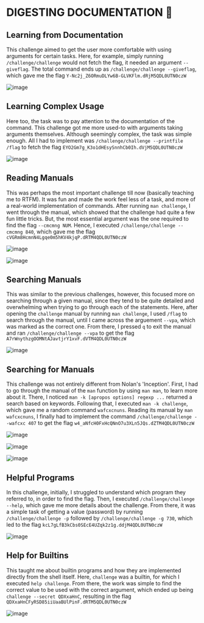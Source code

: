 # DIGESTING DOCUMENTATION 📄

## Learning from Documentation
This challenge aimed to get the user more comfortable with using arguments for certain tasks. Here, for example, simply running ```/challenge/challenge``` would not fetch the flag, it needed an argument ```--giveflag```. The total command ends up as ```/challenge/challenge --giveflag```, which gave me the flag 
`Y-Nc2j_Z6ORmuDLYw6B-GLVKFlm.dRjM5QDL0UTN0czW`

![image](https://github.com/user-attachments/assets/35cdf88d-a3e5-440b-9d24-ef970f17afeb)

## Learning Complex Usage
Here too, the task was to pay attention to the documentation of the command. This challenge got me more used-to with arguments taking arguments themselves. Although seemingly complex, the task was simple enough. All I had to implement was ```/challenge/challenge --printfile /flag``` to fetch the flag `EYO2Gm7g_K3o1dHEsySnnhCb0Ih.dVjM5QDL0UTN0czW`

![image](https://github.com/user-attachments/assets/5c4e5be3-decc-4ef8-b25c-7020b59a54d3)

## Reading Manuals
This was perhaps the most important challenge till now (basically teaching me to RTFM). It was fun and made the work feel less of a task, and more of a real-world implementation of commands. After running ```man challenge```, I went through the manual, which showed that the challenge had quite a few fun little tricks. But, the most essential argument was the one required to find the flag ```--cmcmng NUM```. Hence, I executed ```/challenge/challenge --cmcmng 840```, which gave me the flag 
`cVGRm8HcmnN4Lgqe0m5hKV4kjqP.dRTM4QDL0UTN0czW`

![image](https://github.com/user-attachments/assets/6bb3606d-2fdb-4d67-8878-afeee1be0a71)

![image](https://github.com/user-attachments/assets/50bb1cc7-fa53-4d00-87a6-392a28842cc4)

## Searching Manuals
This was similar to the previous challenges, however, this focused more on searching through a given manual, since they tend to be quite detailed and overwhelming when trying to go through each of the statements. Here, after opening the `challenge` manual by running ```man challenge```, I used ```/flag``` to search through the manual, until I came across the arguement `--vpa`, which was marked as the correct one. From there, I pressed ```q``` to exit the manual and ran ```/challenge/challenge --vpa``` to get the flag `A7rWnythzgOOMNtAJavtjrY1xvF.dVTM4QDL0UTN0czW`

![image](https://github.com/user-attachments/assets/21f900e3-fb4d-4984-be04-dbda87541582)

## Searching for Manuals
This challenge was not entirely different from Nolan's 'Inception'. First, I had to go through the manual of the `man` function by using ```man man```, to learn more about it. There, I noticed `man -k [apropos options] regexp ...` returned a search based on keywords. Following that, I executed ```man -k challenge```, which gave me a random command `wafcxcnuns`. Reading its manual by ```man wafcxcnuns```, I finally had to implement the command ```/challenge/challenge --wafcxc 407``` to get the flag `w4_aNfcH0FxHcQNnO7u3XLn5JQs.dZTM4QDL0UTN0czW`

![image](https://github.com/user-attachments/assets/ca5f4e96-e2bc-4d02-8a38-1f5cdf35ffe2)

![image](https://github.com/user-attachments/assets/77c06a60-9261-49b9-83ea-748a741f32ac)

![image](https://github.com/user-attachments/assets/48af5a26-f90d-48e8-b90f-08412cd1b654)

## Helpful Programs
In this challenge, initially, I struggled to understand which program they referred to, in order to find the flag. Then, I executed ```/challenge/challenge --help```, which gave me more details about the challenge. From there, it was a simple task of getting a value (password) by running ```/challenge/challenge -p``` followed by ```/challenge/challenge -g 730```, which led to the flag `kcL7gLfB3kCbs0SEcE4UZqk2z1g.ddjM4QDL0UTN0czW`

![image](https://github.com/user-attachments/assets/99b25e14-260f-4d8d-82f0-67cda64a6e6f)

## Help for Builtins
This taught me about builtin programs and how they are implemented directly from the shell itself. Here, `challenge` was a builtin, for which I executed ```help challenge```. From there, the work was simple to find the correct value to be used with the correct argument, which ended up being ```challenge --secret QDXxaHnC```, resulting in the flag `QDXxaHnCFyRSD85iiUaaBUlPinF.dRTM5QDL0UTN0czW`

![image](https://github.com/user-attachments/assets/72816b56-b44f-44a7-a079-6b247f4d434c)
